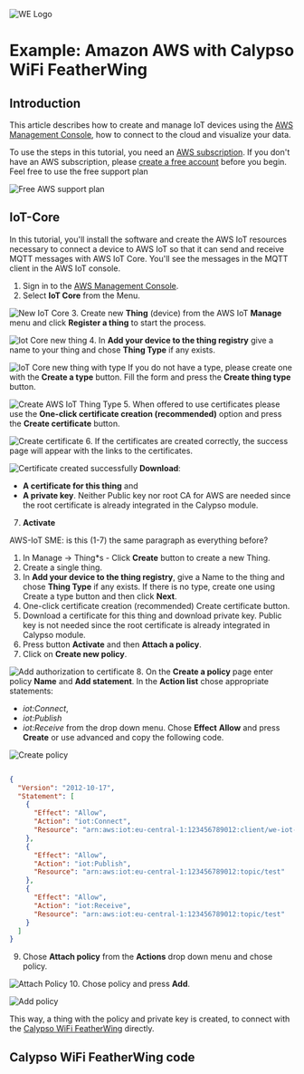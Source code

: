 ![WE Logo](../../../../../assets/WE_Logo_small_t.png)

# Example: Amazon AWS with Calypso WiFi FeatherWing

## Introduction

This article describes how to create and manage IoT devices using the [AWS Management Console](https://aws.amazon.com), how to connect to the cloud and visualize your data.

To use the steps in this tutorial, you need an [AWS subscription](https://azure.microsoft.com/en-us/free/). If you don't have an AWS subscription, please [create a free account](https://docs.aws.amazon.com/iot/latest/developerguide/setting-up.html) before you begin. Feel free to use the free support plan

![Free AWS support plan](assets/select-support-plan.png)


## IoT-Core

In this tutorial, you'll install the software and create the AWS IoT resources necessary to connect a device to AWS IoT so that it can send and receive MQTT messages with AWS IoT Core. You'll see the messages in the MQTT client in the AWS IoT console. 

1. Sign in to the [AWS Management Console](https://aws.amazon.com).
2. Select **IoT Core** from the Menu.

![New IoT Core](assets/aws-iot-core-new.png)
3. Create new **Thing** (device) from the AWS IoT **Manage** menu and click **Register a thing** to start the process.

![Iot Core new thing](assets/aws-iot-core-new-thing.png)
4. In **Add your device to the thing registry** give a name to your thing and chose **Thing Type** if any exists.

![IoT Core new thing with type](assets/new-thing-registry.png)
If you do not have a type, please create one with the **Create a type** button. Fill the form and press the **Create thing type** button.

![Create AWS IoT Thing Type](assets/create-thing-type.png)
5. When offered to use certificates please use the **One-click certificate creation (recommended)** option and press the **Create certificate** button.

![Create certificate](assets/create-certificate.png)
6. If the certificates are created correctly, the success page will appear with the links to the certificates.

![Certificate created successfully](assets/create-certificated-successfully.png)
**Download**: 
* **A certificate for this thing** and 
* **A private key**. 
Neither Public key nor root CA for AWS are needed since the root certificate is already integrated in the Calypso module.
7. **Activate**


AWS-IoT SME: is this (1-7) the same paragraph as everything before?
1. In Manage -> Thing*s - Click **Create** button to create a new Thing.
2. Create a single thing.
3. In **Add your device to the thing registry**, give a Name to the thing and chose **Thing Type** if any exists.
If there is no type, create one using Create a type button and then click **Next**.
4. One-click certificate creation (recommended) Create certificate button.
5. Download a certificate for this thing and download private key. Public key is not needed since the root certificate is already integrated in Calypso module.
6. Press button **Activate** and then **Attach a policy**.
7. Click on **Create new policy**.

![Add authorization to certificate](assets/add-authorization-to-certificate.png)
8. On the **Create a policy** page enter policy **Name** and **Add statement**.  In the **Action list** chose appropriate statements:
   * *iot:Connect*, 
   * *iot:Publish* 
   * *iot:Receive* 
  from the drop down menu. Chose **Effect** **Allow** and press **Create** or use advanced and copy the following code.

![Create policy](assets/create-policy.png)

```json

{
  "Version": "2012-10-17",
  "Statement": [
    {
      "Effect": "Allow",
      "Action": "iot:Connect",
      "Resource": "arn:aws:iot:eu-central-1:123456789012:client/we-iot-device-t1"
    },
    {
      "Effect": "Allow",
      "Action": "iot:Publish",
      "Resource": "arn:aws:iot:eu-central-1:123456789012:topic/test"
    },
    {
      "Effect": "Allow",
      "Action": "iot:Receive",
      "Resource": "arn:aws:iot:eu-central-1:123456789012:topic/test"
    }
  ]
}
```
9. Chose **Attach policy** from the **Actions** drop down menu and chose policy.

![Attach Policy](assets/attach-policy.png)
10. Chose policy and press **Add**.

![Add policy](assets/attach-policy-add.png)

This way, a thing with the policy and private key is created, to connect with the [Calypso WiFi FeatherWing](https://github.com/WE-eiSmart/FeatherWings-Hardware/tree/main/CalypsoWiFiFeatherWing) directly.


## Calypso WiFi FeatherWing code

